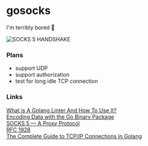 # gosocks

I'm terribly bored 🫠

![SOCKS 5 HANDSHAKE](https://miro.medium.com/v2/resize:fit:1260/format:webp/1*oxeKCXN5oVH-J-ntMzVjtw.png)
### Plans
- support UDP
- support authorization
- test for long idle TCP connection
### Links
[What is A Golang Linter And How To Use It?](https://rezakhademix.medium.com/what-is-a-golang-linter-and-how-to-use-it-1bffc0bd8062)  
[Encoding Data with the Go Binary Package](https://medium.com/learning-the-go-programming-language/encoding-data-with-the-go-binary-package-42c7c0eb3e73)  
[SOCKS 5 — A Proxy Protocol](https://medium.com/@nimit95/socks-5-a-proxy-protocol-b741d3bec66c)  
[RFC 1928](https://datatracker.ietf.org/doc/html/rfc1928)  
[The Complete Guide to TCP/IP Connections in Golang](https://okanexe.medium.com/the-complete-guide-to-tcp-ip-connections-in-golang-1216dae27b5a)